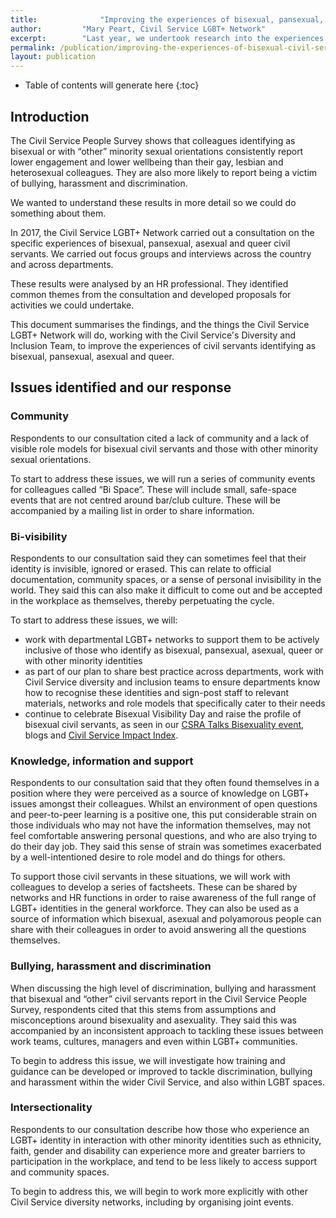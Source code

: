 ```yaml
---
title:  			"Improving the experiences of bisexual, pansexual, asexual and queer civil servants"
author:			"Mary Peart, Civil Service LGBT+ Network"
excerpt: 		"Last year, we undertook research into the experiences of civil servants who identified as bisexual, pansexual, asexual and queer. This publication summarises the findings and the actions we propose to take."
permalink: /publication/improving-the-experiences-of-bisexual-civil-servants/
layout: publication
---
```


<!-- Include the following to generate a Table of Contents -->
* Table of contents will generate here
{:toc}
<!-- Don't touch the Table of Contents above -->



## Introduction

The Civil Service People Survey shows that colleagues identifying as bisexual or with “other” minority sexual orientations consistently report lower engagement and lower wellbeing than their gay, lesbian and heterosexual colleagues. They are also more likely to report being a victim of bullying, harassment and discrimination.

We wanted to understand these results in more detail so we could do something about them.

In 2017, the Civil Service LGBT+ Network carried out a consultation on the specific experiences of bisexual, pansexual, asexual and queer civil servants. We carried out focus groups and interviews across the country and across departments.

These results were analysed by an HR professional. They identified common themes from the consultation and developed proposals for activities we could undertake. 

This document summarises the findings, and the things the Civil Service LGBT+ Network will do, working with the Civil Service's Diversity and Inclusion Team, to improve the experiences of civil servants identifying as bisexual, pansexual, asexual and queer. 

## Issues identified and our response

### Community

Respondents to our consultation cited a lack of community and a lack of visible role models for bisexual civil servants and those with other minority sexual orientations.

To start to address these issues, we will run a series of community events for colleagues called “Bi Space”. These will include small, safe-space events that are not centred around bar/club culture. These will be accompanied by a mailing list in order to share information. 

### Bi-visibility

Respondents to our consultation said they can sometimes feel that their identity is invisible, ignored or erased. This can relate to official documentation, community spaces, or a sense of personal invisibility in the world. They said this can also make it difficult to come out and be accepted in the workplace as themselves, thereby perpetuating the cycle.

To start to address these issues, we will:

- work with departmental LGBT+ networks to support them to be actively inclusive of those who identify as bisexual, pansexual, asexual, queer or with other minority identities
- as part of our plan to share best practice across departments, work with Civil Service diversity and inclusion teams to ensure departments know how to recognise these identities and sign-post staff to relevant materials, networks and role models that specifically cater to their needs
- continue to celebrate Bisexual Visibility Day and raise the profile of bisexual civil servants, as seen in our [CSRA Talks Bisexuality event](/archives/2016/09/19/watch-csra-talks-bisexuality/), blogs and [Civil Service Impact Index](https://www.civilservice.lgbt/impact-index).

### Knowledge, information and support

Respondents to our consultation said that they often found themselves in a position where they were perceived as a source of knowledge on LGBT+ issues amongst their colleagues. Whilst an environment of open questions and peer-to-peer learning is a positive one, this put considerable strain on those individuals who may not have the information themselves, may not feel comfortable answering personal questions, and who are also trying to do their day job. They said this sense of strain was sometimes exacerbated by a well-intentioned desire to role model and do things for others. 

To support those civil servants in these situations, we will work with colleagues to develop a series of factsheets. These can be shared by networks and HR functions in order to raise awareness of the full range of LGBT+ identities in the general workforce. They can also be used as a source of information which bisexual, asexual and polyamorous people can share with their colleagues in order to avoid answering all the questions themselves.

### Bullying, harassment and discrimination

When discussing the high level of discrimination, bullying and harassment that bisexual and “other” civil servants report in the Civil Service People Survey, respondents cited that this stems from assumptions and misconceptions around bisexuality and asexuality. They said this was accompanied by an inconsistent approach to tackling these issues between work teams, cultures, managers and even within LGBT+ communities.

To begin to address this issue, we will investigate how training and guidance can be developed or improved to tackle discrimination, bullying and harassment within the wider Civil Service, and also within LGBT spaces. 

### Intersectionality

Respondents to our consultation describe how those who experience an LGBT+ identity in interaction with other minority identities such as ethnicity, faith, gender and disability can experience more and greater barriers to participation in the workplace, and tend to be less likely to access support and community spaces.

To begin to address this, we will begin to work more explicitly with other Civil Service diversity networks, including by organising joint events.



